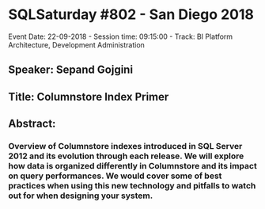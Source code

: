 # SQLSaturday #802 - San Diego 2018
Event Date: 22-09-2018 - Session time: 09:15:00 - Track: BI Platform Architecture, Development  Administration
## Speaker: Sepand Gojgini
## Title: Columnstore Index Primer
## Abstract:
### Overview of Columnstore indexes introduced in SQL Server 2012 and its evolution through each release. We will explore how data is organized differently in Columnstore and its impact on query performances. We would cover some of best practices when using this new technology and pitfalls to watch out for when designing your system.
